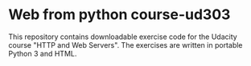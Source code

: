 # Web from python course-ud303

This repository contains downloadable exercise code for the Udacity course
"HTTP and Web Servers".  The exercises are written in portable Python 3 and
HTML.


